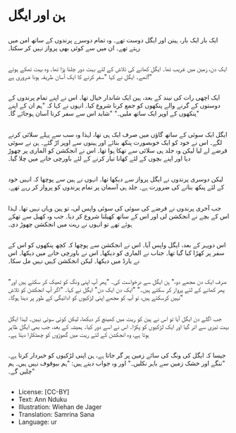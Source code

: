 # ہن اور ایگل

##
ایک بار ایک بار، ہینن اور ایگل دوست تھے۔ وہ تمام دوسرے پرندوں کے ساتھ امن میں رہتے تھے۔ ان میں سے کوئی بھی پرواز نہیں کر سکتا۔

##
ایک دن، زمین میں غریب تھا۔ ایگل کھانے کی تلاش کے لئے بہت دور چلنا پڑا تھا۔ وہ بہت تھکے ہوئے تھے۔ ایگل نے کہا "سفر کرنے کا ایک آسان طریقہ ہونا ضروری ہے!"

##
ایک اچھی رات کی نیند کے بعد، ہین ایک شاندار خیال تھا۔ اس نے اپنے تمام پرندوں کے دوستوں کے گرنے والے پنکھوں کو جمع کرنا شروع کیا۔ انہوں نے کہا کہ "ہم ان کے اپنے پنکھوں کے اوپر ایک ساتھ ملیں۔" "شاید اس سے سفر کرنا آسان ہوجائے گا۔"

##
ایگل ایک سوئی کے ساتھ گاؤں میں صرف ایک ہی تھا، لہذا وہ سب سے پہلے سلائی کرنے لگے۔ اس نے خود کو ایک خوبصورت پنکھ بنائے اور ہینوں سے اوپر اڑ گئے۔ ہن نے سوئی قرضے لے لیا لیکن وہ جلد ہی سلائی سے تھکا ہوا تھا۔ اس نے انجکشن کو الماری پر چھوڑ دیا اور اپنے بچوں کے لئے کھانا تیار کرنے کے لئے باورچی خانے میں چلا گیا۔

##
لیکن دوسری پرندوں نے ایگل پرواز سے دیکھا تھا۔ انہوں نے ہین سے پوچھا کہ انہیں خود کے لئے پنکھ بنانے کی ضرورت ہے۔ جلد ہی آسمان پر تمام پرندوں کو پرواز کر رہے تھے۔

##
جب آخری پرندوں نے قرضے کی سوئی کی سوئی واپس لی، تو ہین وہاں نہیں تھا۔ لہذا اس کے بچے نے انجکشن لی اور اس کے ساتھ کھیلنا شروع کر دیا۔ جب وہ کھیل سے تھکے ہوئے تھے تو انہوں نے ریت میں انجکشن چھوڑ دی۔

##
اس دوپہر کے بعد، ایگل واپس آیا۔ اس نے انجکشن سے پوچھا کہ کچھ پنکھوں کو اس کے سفر پر کھڑا کیا گیا تھا۔ جناب نے الماری کو دیکھا۔ اس نے باورچی خانے میں دیکھا۔ اس نے یارڈ میں دیکھا۔ لیکن انجکشن کہیں نہیں مل سکا۔

##
"صرف ایک دن مجھے دو،" ہن ایگل سے درخواست کی۔ "پھر آپ اپنی ونگ کو ٹھیک کر سکتے ہیں اور پھر کھانے کے لئے پرواز کر سکتے ہیں۔" ​​"ایک دن ایک دن" ایگل نے کہا۔ "اگر آپ انجکشن کو تلاش نہیں کرسکتے ہیں، تو آپ کو مجھے اپنی لڑکیوں کو ادائیگی کے طور پر دینا ہوگا۔"

##
جب اگلے دن ایگل آیا تو اس نے ہین کو ریت میں کھینچ کر دیکھا، لیکن کوئی سوئی نہیں۔ لہذا ایگل بہت تیزی سے اتر گیا اور ایک لڑکیوں کو پکڑا۔ اس نے اسے دور کیا۔ ہمیشہ کے بعد، جب بھی ایگل ظاہر ہوتا ہے، وہ انجکشن کے لئے ریت میں گھوڑوں کو چھٹکارا دیتا ہے۔

##
جیسا کہ ایگل کی ونگ کی سائے زمین پر گر جاتا ہے، ہن اپنی لڑکیوں کو خبردار کرتا ہے۔ "ننگے اور خشک زمین سے باہر نکلیں۔" اور وہ جواب دیتے ہیں: "ہم بیوقوف نہیں ہیں۔ ہم چلیں گے۔"

##
* License: [CC-BY]
* Text: Ann Nduku
* Illustration: Wiehan de Jager
* Translation: Samrina Sana
* Language: ur
